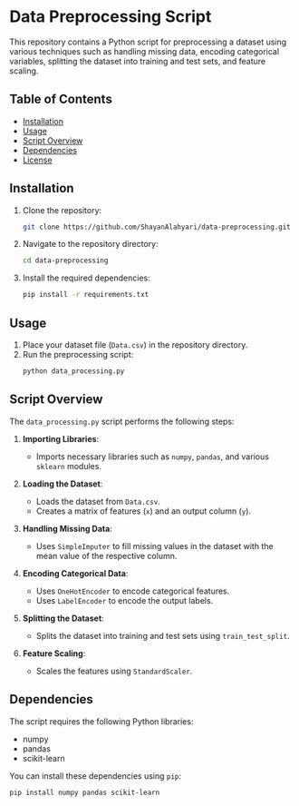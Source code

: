 # Data Preprocessing Script

This repository contains a Python script for preprocessing a dataset using various techniques such as handling missing data, encoding categorical variables, splitting the dataset into training and test sets, and feature scaling.

## Table of Contents

- [Installation](#installation)
- [Usage](#usage)
- [Script Overview](#script-overview)
- [Dependencies](#dependencies)
- [License](#license)

## Installation

1. Clone the repository:
    ```bash
    git clone https://github.com/ShayanAlahyari/data-preprocessing.git
    ```

2. Navigate to the repository directory:
    ```bash
    cd data-preprocessing
    ```

3. Install the required dependencies:
    ```bash
    pip install -r requirements.txt
    ```

## Usage

1. Place your dataset file (`Data.csv`) in the repository directory.
2. Run the preprocessing script:
    ```bash
    python data_processing.py
    ```

## Script Overview

The `data_processing.py` script performs the following steps:

1. **Importing Libraries**:
    - Imports necessary libraries such as `numpy`, `pandas`, and various `sklearn` modules.

2. **Loading the Dataset**:
    - Loads the dataset from `Data.csv`.
    - Creates a matrix of features (`x`) and an output column (`y`).

3. **Handling Missing Data**:
    - Uses `SimpleImputer` to fill missing values in the dataset with the mean value of the respective column.

4. **Encoding Categorical Data**:
    - Uses `OneHotEncoder` to encode categorical features.
    - Uses `LabelEncoder` to encode the output labels.

5. **Splitting the Dataset**:
    - Splits the dataset into training and test sets using `train_test_split`.

6. **Feature Scaling**:
    - Scales the features using `StandardScaler`.

## Dependencies

The script requires the following Python libraries:

- numpy
- pandas
- scikit-learn

You can install these dependencies using `pip`:

```bash
pip install numpy pandas scikit-learn
